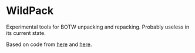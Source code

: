 # WildPack
Experimental tools for BOTW unpacking and repacking. Probably useless in its current state.

Based on code from [here](https://github.com/smb123w64gb/Uwizard/tree/master/Uwizard) and [here](https://forum.xentax.com/viewtopic.php?p=128897&sid=ea591bce89cb53612db8df78dbd08a8a#p128897).
